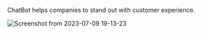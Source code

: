 ChatBot helps companies to stand out with customer experience.

![Screenshot from 2023-07-09 19-13-23](https://github.com/Vargriym/Vanilla-JS-Chatbot/assets/102037554/11c810f6-6471-4a18-b13e-a2d3a25b1662)
